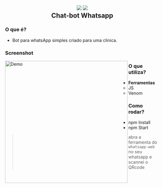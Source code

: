 
<h2 align="center">
  <img src="https://img.icons8.com/dusk/128/000000/whatsapp.png"/>
  <img src="https://img.icons8.com/dusk/128/000000/bot.png"/>
  <br/>
  <b>Chat-bot Whatsapp</b>
</h2>

### O que é?

- Bot para whatsApp simples criado para uma clinica.

### Screenshot
<p>
<img src="testebot.gif" align="left" height="400" alt="Demo">
</p>
 
### O que utiliza?

- **Ferramentas**
  - JS
  - Venom

### Como rodar?

- npm Install
- npm Start


> abra a ferramenta do ``whatsapp-web`` no seu whatsapp e scannei o QRcode
